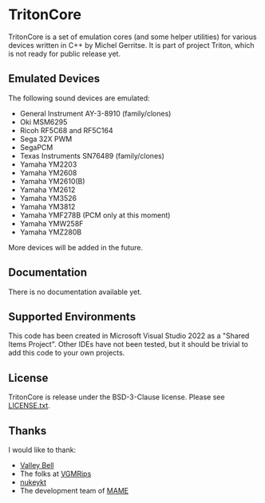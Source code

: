 # TritonCore
TritonCore is a set of emulation cores (and some helper utilities) for various devices written in C++ by Michel Gerritse.
It is part of project Triton, which is not ready for public release yet.

## Emulated Devices
The following sound devices are emulated:
- General Instrument AY-3-8910 (family/clones)
- Oki MSM6295
- Ricoh RF5C68 and RF5C164
- Sega 32X PWM
- SegaPCM
- Texas Instruments SN76489 (family/clones)
- Yamaha YM2203
- Yamaha YM2608
- Yamaha YM2610(B)
- Yamaha YM2612
- Yamaha YM3526
- Yamaha YM3812
- Yamaha YMF278B (PCM only at this moment)
- Yamaha YMW258F
- Yamaha YMZ280B

More devices will be added in the future.

## Documentation
There is no documentation available yet.

## Supported Environments
This code has been created in Microsoft Visual Studio 2022 as a "Shared Items Project".
Other IDEs have not been tested, but it should be trivial to add this code to your own projects.

## License
TritonCore is release under the BSD-3-Clause license.
Please see [LICENSE.txt](LICENSE.txt).

## Thanks
I would like to thank:
- [Valley Bell](https://github.com/ValleyBell/libvgm)
- The folks at [VGMRips](https://vgmrips.net/packs/)
- [nukeykt](https://github.com/nukeykt) 
- The development team of [MAME](https://www.mamedev.org/)

